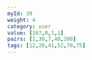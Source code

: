 ```yaml
---
myId: 39
weight: 4
category: user
value: [167,0,1,1]
pairs: [1,30,7,40,200]
tags: [12,20,41,52,70,75]
---
```

